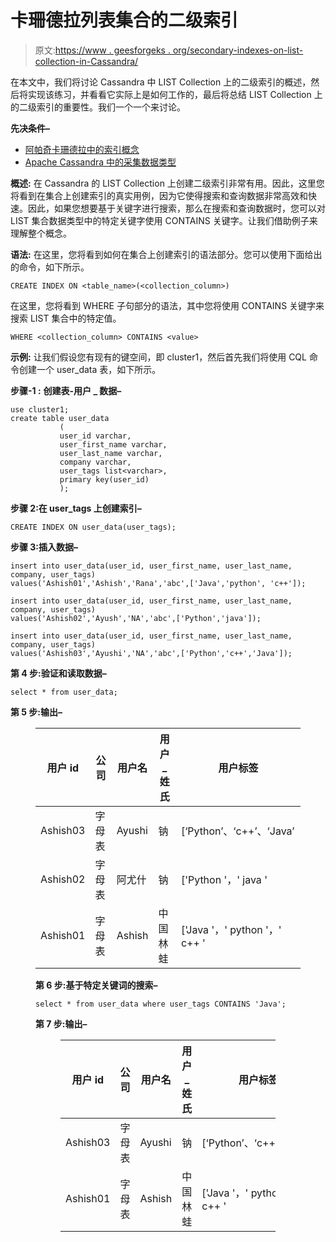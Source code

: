 # 卡珊德拉列表集合的二级索引

> 原文:[https://www . geesforgeks . org/secondary-indexes-on-list-collection-in-Cassandra/](https://www.geeksforgeeks.org/secondary-indexes-on-list-collection-in-cassandra/)

在本文中，我们将讨论 Cassandra 中 LIST Collection 上的二级索引的概述，然后将实现该练习，并看看它实际上是如何工作的，最后将总结 LIST Collection 上的二级索引的重要性。我们一个一个来讨论。

**先决条件–**

*   [阿帕奇卡珊德拉中的索引概念](https://www.geeksforgeeks.org/concept-of-indexing-in-apache-cassandra/)
*   [Apache Cassandra 中的采集数据类型](https://www.geeksforgeeks.org/collection-data-type-in-apache-cassandra/)

**概述:**
在 Cassandra 的 LIST Collection 上创建二级索引非常有用。因此，这里您将看到在集合上创建索引的真实用例，因为它使得搜索和查询数据非常高效和快速。因此，如果您想要基于关键字进行搜索，那么在搜索和查询数据时，您可以对 LIST 集合数据类型中的特定关键字使用 CONTAINS 关键字。让我们借助例子来理解整个概念。

**语法:**
在这里，您将看到如何在集合上创建索引的语法部分。您可以使用下面给出的命令，如下所示。

```
CREATE INDEX ON <table_name>(<collection_column>)
```

在这里，您将看到 WHERE 子句部分的语法，其中您将使用 CONTAINS 关键字来搜索 LIST 集合中的特定值。

```
WHERE <collection_column> CONTAINS <value>
```

**示例:**
让我们假设您有现有的键空间，即 cluster1，然后首先我们将使用 CQL 命令创建一个 user_data 表，如下所示。

**步骤-1 :** **创建表-用户 _ 数据–**

```
use cluster1;
create table user_data
           (
           user_id varchar,
           user_first_name varchar,
           user_last_name varchar,
           company varchar,
           user_tags list<varchar>,
           primary key(user_id)
           );
```

**步骤 2:在 user_tags 上创建索引–**

```
CREATE INDEX ON user_data(user_tags);
```

**步骤 3:插入数据–**

```
insert into user_data(user_id, user_first_name, user_last_name, company, user_tags)
values('Ashish01','Ashish','Rana','abc',['Java','python', 'c++']);

insert into user_data(user_id, user_first_name, user_last_name, company, user_tags)
values('Ashish02','Ayush','NA','abc',['Python','java']);

insert into user_data(user_id, user_first_name, user_last_name, company, user_tags)  
values('Ashish03','Ayushi','NA','abc',['Python','c++','Java']);
```

**第 4 步:验证和读取数据–**

```
select * from user_data;
```

**第 5 步:输出–**

<figure class="table">

| 用户 id | 公司 | 用户名 | 用户 _ 姓氏 | 用户标签 |
| --- | --- | --- | --- | --- |
| Ashish03 | 字母表 | Ayushi | 钠 | [‘Python’、‘c++’、‘Java’ |
| Ashish02 | 字母表 | 阿尤什 | 钠 | ['Python '，' java ' |
| Ashish01 | 字母表 | Ashish | 中国林蛙 | ['Java '，' python '，' c++ ' |

**第 6 步:基于特定关键词的搜索–**

```
select * from user_data where user_tags CONTAINS 'Java';
```

**第 7 步:输出–**

<figure class="table">

| 用户 id | 公司 | 用户名 | 用户 _ 姓氏 | 用户标签 |
| --- | --- | --- | --- | --- |
| Ashish03 | 字母表 | Ayushi | 钠 | [‘Python’、‘c++’、‘Java’ |
| Ashish01 | 字母表 | Ashish | 中国林蛙 | ['Java '，' python '，' c++ ' |

</figure>

</figure>